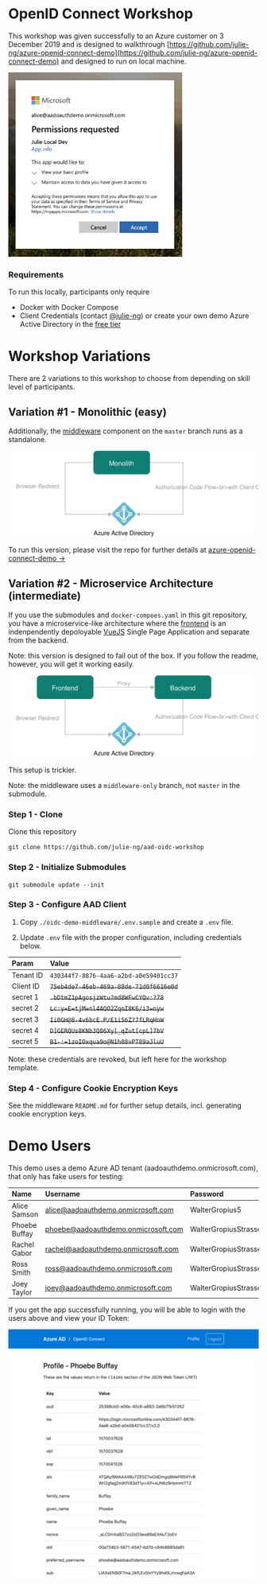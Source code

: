 # OpenID Connect Workshop

This workshop was given successfully to an Azure customer on 3 December 2019 and is designed to walkthrough 
[https://github.com/julie-ng/azure-openid-connect-demo](https://github.com/julie-ng/azure-openid-connect-demo) and designed to run on local machine. 

<img src="./images/preview-aad-login.png" alt="Preview: Azure Active Directory Login" width="350">

### Requirements

To run this locally, participants only require

- Docker with Docker Compose
- Client Credentials (contact [@julie-ng](https://github.com/julie-ng/)) or create your own demo Azure Active Directory in the [free tier](https://azure.microsoft.com/en-us/pricing/details/active-directory/)

# Workshop Variations

There are 2 variations to this workshop to choose from depending on skill level of participants.

## Variation #1 - Monolithic (easy)

Additionally, the [middleware](https://github.com/julie-ng/azure-openid-connect-demo) component on the `master` branch runs as a standalone.

![Monolith Variation](./images/architecture-monolith.svg)

To run this version, please visit the repo for further details at [azure-openid-connect-demo &rarr;](https://github.com/julie-ng/azure-openid-connect-demo)


## Variation #2 - Microservice Architecture (intermediate)

If you use the submodules and `docker-compoes.yaml` in this git repository, you have a microservice-like architecture where the [frontend](https://github.com/julie-ng/openid-demo-frontend) is an indenpendently depoloyable [VueJS](https://vuejs.org/) Single Page Application and separate from the backend.

Note: this version is designed to fail out of the box. If you follow the readme, however, you will get it working easily.

![Monolith Variation](./images/architecture-services.svg)

This setup is trickier.

Note: the middleware uses a `middleware-only` branch, not `master` in the submodule.


### Step 1 - Clone

Clone this repository

```
git clone https://github.com/julie-ng/aad-oidc-workshop
```

### Step 2 - Initialize Submodules

```
git submodule update --init
```

### Step 3 - Configure AAD Client

1. Copy `./oidc-demo-middleware/.env.sample` and create a `.env` file.

2. Update `.env` file with the proper configuration, including credentials below. 

| Param | Value |
|:--|:--|
| Tenant ID | `430344f7-8876-4aa6-a2bd-a0e59401cc37` | 
| Client ID | ~~`75eb4de7-46eb-469a-88de-71d0f6616e0d`~~ |
| secret 1 | ~~`.bDtmZ1pAgosjzWtu?md8WFwCYQv:?78`~~ |
| secret 2 | ~~`Lc:y=E=tjM=nl4AQO2ZqoI8K6/i3=nyw`~~ |
| secret 3 | ~~`Ii0GH@8-4v6bcE.P/E1i56Z?7fLRqHnW`~~ |
| secret 4 | ~~`D]GERQUs8KNb3Q86Xy[_qZut[cpL]7bV`~~ |
| secret 5 | ~~`B1-:=1zoIOxqua9o@N1h08vPT89aJluU`~~ |

Note: these credentials are revoked, but left here for the workshop template.

### Step 4 - Configure Cookie Encryption Keys

See the middleware `README.md` for further setup details, incl. generating cookie encryption keys.

# Demo Users

This demo uses a demo Azure AD tenant (aadoauthdemo.onmicrosoft.com), that only has fake users for testing:

| Name | Username | Password | 
|:--|:--|:--|
| Alice Samson | alice@aadoauthdemo.onmicrosoft.com | WalterGropius5 |
| Phoebe Buffay | phoebe@aadoauthdemo.onmicrosoft.com | WalterGropiusStrasse5 |
| Rachel Gabor | rachel@aadoauthdemo.onmicrosoft.com | WalterGropiusStrasse5 |
| Ross Smith | ross@aadoauthdemo.onmicrosoft.com | WalterGropiusStrasse5 |
| Joey Taylor | joey@aadoauthdemo.onmicrosoft.com | WalterGropiusStrasse5 |

If you get the app successfully running, you will be able to login with the users above and view your ID Token:

![Preview: Demo](./images/preview-demo.png)
